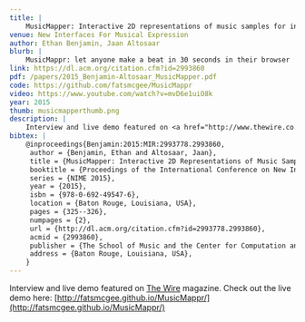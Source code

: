 ```yaml
---
title: |
    MusicMapper: Interactive 2D representations of music samples for in-browser remixing and exploration
venue: New Interfaces For Musical Expression
author: Ethan Benjamin, Jaan Altosaar
blurb: |
    MusicMappr: let anyone make a beat in 30 seconds in their browser
link: https://dl.acm.org/citation.cfm?id=2993860
pdf: /papers/2015_Benjamin-Altosaar_MusicMapper.pdf
code: https://github.com/fatsmcgee/MusicMappr
video: https://www.youtube.com/watch?v=mvD6e1uiO8k
year: 2015
thumb: musicmapperthumb.png
description: |
    Interview and live demo featured on <a href="http://www.thewire.co.uk/in-writing/interviews/play-the-musicmappr-sampling-app">The Wire</a> magazine. Check out the live demo here: <a href="http://fatsmcgee.github.io/MusicMappr/">http://fatsmcgee.github.io/MusicMappr/</a>.
bibtex: |
    @inproceedings{Benjamin:2015:MIR:2993778.2993860,
     author = {Benjamin, Ethan and Altosaar, Jaan},
     title = {MusicMapper: Interactive 2D Representations of Music Samples for In-Browser Remixing and Exploration},
     booktitle = {Proceedings of the International Conference on New Interfaces for Musical Expression},
     series = {NIME 2015},
     year = {2015},
     isbn = {978-0-692-49547-6},
     location = {Baton Rouge, Louisiana, USA},
     pages = {325--326},
     numpages = {2},
     url = {http://dl.acm.org/citation.cfm?id=2993778.2993860},
     acmid = {2993860},
     publisher = {The School of Music and the Center for Computation and Technology (CCT), Louisiana State University},
     address = {Baton Rouge, Louisiana, USA},
    }  
---
```


Interview and live demo featured on [The Wire](http://www.thewire.co.uk/in-writing/interviews/play-the-musicmappr-sampling-app) magazine. Check out the live demo here: [http://fatsmcgee.github.io/MusicMappr/](http://fatsmcgee.github.io/MusicMappr/)